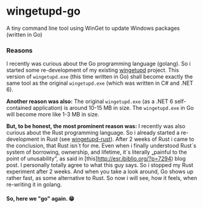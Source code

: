 # wingetupd-go
A tiny command line tool using WinGet to update Windows packages (written in Go) 

### Reasons

I recently was curious about the Go programming language (golang). So i started some re-development of my existing [wingetupd](https://github.com/MBODM/wingetupd) project. This version of `wingetupd.exe` (this time written in Go) shall become exactly the same tool as the original `wingetupd.exe` (which was written in C# and .NET 6).

__Another reason was also:__ The original `wingetupd.exe` (as a .NET 6 self-contained application) is around 10-15 MB in size. The `wingetupd.exe` in Go will become more like 1-3 MB in size.

__But, to be honest, the most prominent reason was:__ I recently was also curious about the Rust programming language. So i already started a re-development in Rust (see [wingetupd-rust](https://github.com/MBODM/wingetupd-rust)). After 2 weeks of Rust i came to the conclusion, that Rust isn´t for me. Even when i finally understood Rust´s system of borrowing, ownership, and lifetime, it´s literally „painful to the point of unusability“, as said in [this]http://esr.ibiblio.org/?p=7294) blog post. I personally totally agree to what this guy says. So i stopped my Rust experiment after 2 weeks. And when you take a look around, Go shows up rather fast, as some alternative to Rust. So now i will see, how it feels, when re-writing it in golang.

#### So, here we "go" again. 😁
